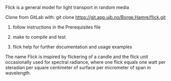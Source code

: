 
Flick is a general model for light transport in random media

Clone from GitLab with:
git clone https://git.app.uib.no/Borge.Hamre/flick.git

 1. follow instructions in the Prerequisites file

 2. make          to compile and test

 3. flick help	  for further documentation and usage examples


The name Flick is inspired by flickering of a candle and the flick
unit occasionally used for spectral radiance, where one flick equals one
watt per steradian per square centimeter of surface per micrometer of
span in wavelength.